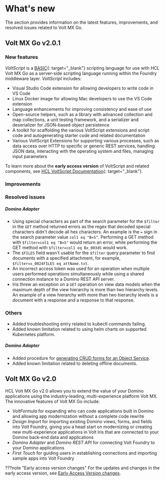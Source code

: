 # What's new

The section provides information on the latest features, improvements, and resolved issues related to Volt MX Go.


## Volt MX Go v2.0.1

### New features
*VoltScript* is a [BASIC](https://en.wikipedia.org/wiki/BASIC){: target="_blank"} scripting language for use with HCL Volt MX Go as a server-side scripting language running within the Foundry middleware layer. *VoltScript* includes:

- Visual Studio Code extension for allowing developers to write code in VS Code
- Linux Docker image for allowing Mac developers to use the VS Code extension
- Language enhancements for improving consistency and ease of use
- Open-source helpers, such as a library with advanced collection and map collections, a unit testing framework, and a serializer and deserializer for JSON-based object persistence
- A toolkit for scaffolding the various VoltScript extensions and script code and autogenerating starter code and related documentation
- Various VoltScript Extensions for supporting various processes, such as data access over HTTP to specific or generic REST services, handling JSON data, interacting with the operating system and files, managing input parameters

To learn more about the **early access version** of VoltScript and related components, see [HCL VoltScript Documentation](https://help.hcltechsw.com/docs/voltscript/early-access/index.html){: target="_blank"}.  

### Improvements


### Resolved issues

##### Domino Adapter
- Using special characters as part of the search parameter for the `$filter` in the `GET` method returned errors as the regex that decoded special characters didn't decode all hex characters. An example is the `=` sign in the search parameter value `col1 eq "B=S"`. Performing a GET method with `$filter=col1 eq "B=S"` would return an error, while performing the GET method with `$filter=col1 eq Bx_003dS` would work.    
- The `$FILES` field wasn't usable for the `$filter` query parameter to find documents with a specified attachment, for example, `$filter=x_0024FILES eq attName.txt`. 
- An incorrect access token was used for an operation when multiple users performed operations simultaneously while using a shared connection instance to a Domino REST API server.  
- Iris threw an exception on a `GET` operation on view data models when the maximum depth of the view hierarchy is more than two hierarchy levels. An example of a view hierarchy with more than two hierarchy levels is a document with a response and a response to that response. 

### Others

- Added troubleshooting entry related to kubectl commands failing.
- Added known limitation related to using helm charts on supported Kubernetes platform. 
##### Domino Adapter
- Added procedure for [generating CRUD forms for an Object Service](../howto/codegen.md).
- Added known limitation related to deleting offline documents. 


## Volt MX Go v2.0

HCL Volt MX Go v2.0 allows you to extend the value of your Domino applications using the industry-leading, multi-experience platform Volt MX. The innovative features of Volt MX Go include:

- *VoltFormula* for expanding who can code applications built in Domino and allowing app modernization without a complete code rewrite 
- *Design Import* for importing existing Domino views, forms, and fields into Volt Foundry, giving you a head start on modernizing or creating new multi-experience applications in Volt Iris that are connected to your Domino back-end data and applications
- *Domino Adapter* and *Domino REST API* for connecting Volt Foundry to your Domino applications
- *First Touch* for guiding users in establishing connections and importing sample apps into Volt Foundry

???note "Early access version changes"
    For the updates and changes in the early access version, see [Early Access Version changes](earlyaccesschanges.md).
